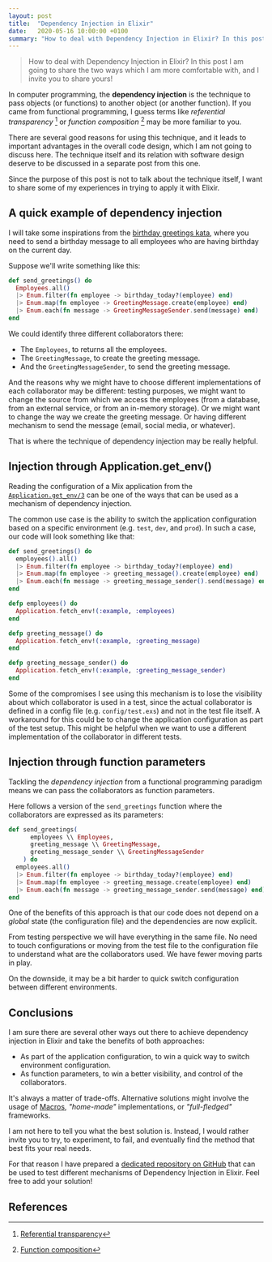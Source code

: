 ```yaml
---
layout: post
title:  "Dependency Injection in Elixir"
date:   2020-05-16 10:00:00 +0100
summary: "How to deal with Dependency Injection in Elixir? In this post I am going to share the two ways which I am more comfortable with, and I invite you to share yours!"
---
```


> How to deal with Dependency Injection in Elixir? In this post I am going to share the two ways which I am more comfortable with, and I invite you to share yours!

<!--more-->

In computer programming, the **dependency injection** is the technique to pass objects (or functions) to another object (or another function). If you came from functional programming, I guess terms like _referential transparency_ [^1] or _function composition_ [^2] may be more familiar to you.

There are several good reasons for using this technique, and it leads to important advantages in the overall code design, which I am not going to discuss here. The technique itself and its relation with software design deserve to be discussed in a separate post from this one.

Since the purpose of this post is not to talk about the technique itself, I want to share some of my experiences in trying to apply it with Elixir.

## A quick example of dependency injection

I will take some inspirations from the [birthday greetings kata](https://github.com/xpmatteo/birthday-greetings-kata), where you need to send a birthday message to all employees who are having birthday on the current day.

Suppose we'll write something like this:

```elixir
def send_greetings() do
  Employees.all()
  |> Enum.filter(fn employee -> birthday_today?(employee) end)
  |> Enum.map(fn employee -> GreetingMessage.create(employee) end)
  |> Enum.each(fn message -> GreetingMessageSender.send(message) end)
end
```
We could identify three different collaborators there:

- The `Employees`, to returns all the employees.
- The `GreetingMessage`, to create the greeting message.
- And the `GreetingMessageSender`, to send the greeting message.

And the reasons why we might have to choose different implementations of each collaborator may be different: testing purposes, we might want to change the source from which we access the employees (from a database, from an external service, or from an in-memory storage). Or we might want to change the way we create the greeting message. Or having different mechanism to send the message (email, social media, or whatever).

That is where the technique of dependency injection may be really helpful.

## Injection through Application.get_env()

Reading the configuration of a Mix application from the [`Application.get_env/3`](https://hexdocs.pm/elixir/Application.html#get_env/3) can be one of the ways that can be used as a mechanism of dependency injection.

The common use case is the ability to switch the application configuration based on a specific environment (e.g. `test`, `dev`, and `prod`). In such a case, our code will look something like that:

```elixir
def send_greetings() do
  employees().all()
  |> Enum.filter(fn employee -> birthday_today?(employee) end)
  |> Enum.map(fn employee -> greeting_message().create(employee) end)
  |> Enum.each(fn message -> greeting_message_sender().send(message) end)
end

defp employees() do
  Application.fetch_env!(:example, :employees)
end

defp greeting_message() do
  Application.fetch_env!(:example, :greeting_message)
end

defp greeting_message_sender() do
  Application.fetch_env!(:example, :greeting_message_sender)
end
```

Some of the compromises I see using this mechanism is to lose the visibility about which collaborator is used in a test, since the actual collaborator is defined in a config file (e.g. `config/test.exs`) and not in the test file itself. A workaround for this could be to change the application configuration as part of the test setup. This might be helpful when we want to use a different implementation of the collaborator in different tests.

## Injection through function parameters

Tackling the _dependency injection_ from a functional programming paradigm means we can pass the collaborators as function parameters.

Here follows a version of the `send_greetings` function where the collaborators are expressed as its parameters:

```elixir
def send_greetings(
      employees \\ Employees,
      greeting_message \\ GreetingMessage,
      greeting_message_sender \\ GreetingMessageSender
    ) do
  employees.all()
  |> Enum.filter(fn employee -> birthday_today?(employee) end)
  |> Enum.map(fn employee -> greeting_message.create(employee) end)
  |> Enum.each(fn message -> greeting_message_sender.send(message) end)
end
```

One of the benefits of this approach is that our code does not depend on a _global_ state (the configuration file) and the dependencies are now explicit.

From testing perspective we will have everything in the same file. No need to touch configurations or moving from the test file to the configuration file to understand what are the collaborators used. We have fewer moving parts in play.

On the downside, it may be a bit harder to quick switch configuration between different environments.

## Conclusions

I am sure there are several other ways out there to achieve dependency injection in Elixir and take the benefits of both approaches:

- As part of the application configuration, to win a quick way to switch environment configuration.
- As function parameters, to win a better visibility, and control of the collaborators.

It's always a matter of trade-offs. Alternative solutions might involve the usage of [Macros](https://elixir-lang.org/getting-started/meta/macros.html), _"home-made"_ implementations, or _"full-fledged"_ frameworks.

I am not here to tell you what the best solution is. Instead, I would rather invite you to try, to experiment, to fail, and eventually find the method that best fits your real needs.

For that reason I have prepared a [dedicated repository on GitHub](https://github.com/joebew42/dependency_injection_in_elixir) that can be used to test different mechanisms of Dependency Injection in Elixir. Feel free to add your solution!

## References

[^1]: [Referential transparency](https://en.wikipedia.org/wiki/Referential_transparency)
[^2]: [Function composition](https://en.wikipedia.org/wiki/Function_composition_(computer_science))
